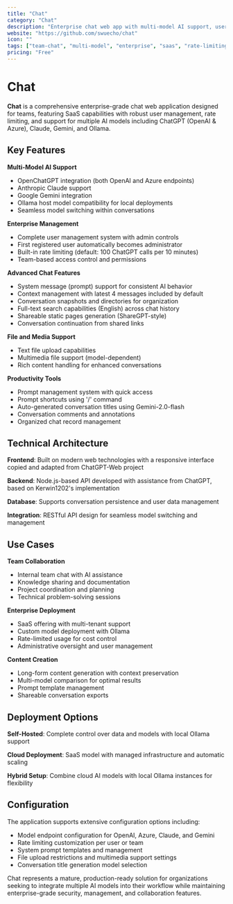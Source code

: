 ```yaml
---
title: "Chat"
category: "Chat"
description: "Enterprise chat web app with multi-model AI support, user management, rate limiting, and team collaboration features"
website: "https://github.com/swuecho/chat"
icon: ""
tags: ["team-chat", "multi-model", "enterprise", "saas", "rate-limiting"]
pricing: "Free"
---
```


# Chat

**Chat** is a comprehensive enterprise-grade chat web application designed for teams, featuring SaaS capabilities with robust user management, rate limiting, and support for multiple AI models including ChatGPT (OpenAI & Azure), Claude, Gemini, and Ollama.

## Key Features

**Multi-Model AI Support**
- OpenChatGPT integration (both OpenAI and Azure endpoints)
- Anthropic Claude support
- Google Gemini integration  
- Ollama host model compatibility for local deployments
- Seamless model switching within conversations

**Enterprise Management**
- Complete user management system with admin controls
- First registered user automatically becomes administrator
- Built-in rate limiting (default: 100 ChatGPT calls per 10 minutes)
- Team-based access control and permissions

**Advanced Chat Features**
- System message (prompt) support for consistent AI behavior
- Context management with latest 4 messages included by default
- Conversation snapshots and directories for organization
- Full-text search capabilities (English) across chat history
- Shareable static pages generation (ShareGPT-style)
- Conversation continuation from shared links

**File and Media Support**
- Text file upload capabilities
- Multimedia file support (model-dependent)
- Rich content handling for enhanced conversations

**Productivity Tools**
- Prompt management system with quick access
- Prompt shortcuts using '/' command
- Auto-generated conversation titles using Gemini-2.0-flash
- Conversation comments and annotations
- Organized chat record management

## Technical Architecture

**Frontend**: Built on modern web technologies with a responsive interface copied and adapted from ChatGPT-Web project

**Backend**: Node.js-based API developed with assistance from ChatGPT, based on Kerwin1202's implementation

**Database**: Supports conversation persistence and user data management

**Integration**: RESTful API design for seamless model switching and management

## Use Cases

**Team Collaboration**
- Internal team chat with AI assistance
- Knowledge sharing and documentation
- Project coordination and planning
- Technical problem-solving sessions

**Enterprise Deployment**
- SaaS offering with multi-tenant support
- Custom model deployment with Ollama
- Rate-limited usage for cost control
- Administrative oversight and user management

**Content Creation**
- Long-form content generation with context preservation
- Multi-model comparison for optimal results
- Prompt template management
- Shareable conversation exports

## Deployment Options

**Self-Hosted**: Complete control over data and models with local Ollama support

**Cloud Deployment**: SaaS model with managed infrastructure and automatic scaling

**Hybrid Setup**: Combine cloud AI models with local Ollama instances for flexibility

## Configuration

The application supports extensive configuration options including:
- Model endpoint configuration for OpenAI, Azure, Claude, and Gemini
- Rate limiting customization per user or team
- System prompt templates and management
- File upload restrictions and multimedia support settings
- Conversation title generation model selection

Chat represents a mature, production-ready solution for organizations seeking to integrate multiple AI models into their workflow while maintaining enterprise-grade security, management, and collaboration features.
